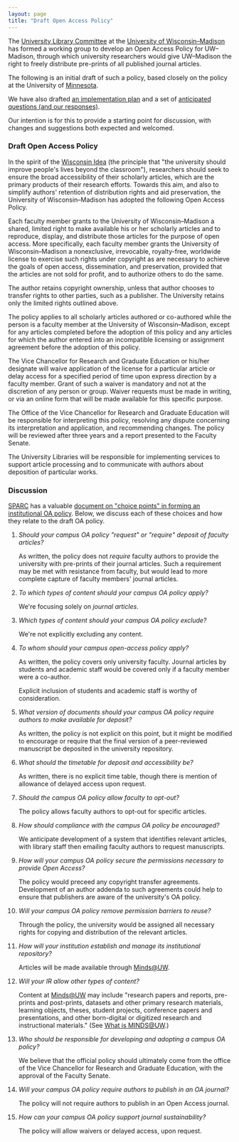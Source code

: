 ```yaml
---
layout: page
title: "Draft Open Access Policy"
---
```


The
[University Library Committee](https://www.library.wisc.edu/about/university-library-committee/)
at the [University of Wisconsin&ndash;Madison](http://www.wisc.edu)
has formed a working group to develop an Open Access Policy for
UW&ndash;Madison, through which university researchers would give
UW&ndash;Madison the right to freely distribute pre-prints of all
published journal articles.

The following is an initial draft of such a policy, based closely on the policy
at the University of
[Minnesota](http://www.policy.umn.edu/Policies/Research/SCHOLARLYARTICLES.html).

We have also drafted [an implementation plan](oa_implementation.html)
and a set of [anticipated questions (and our responses)](oa_questions.html).

Our intention is for this to provide a starting point for discussion,
with changes and suggestions both expected and welcomed.

### Draft Open Access Policy

In the spirit of the [Wisconsin Idea](https://wisconsinidea.wisc.edu/)
(the principle that "the university should improve people's lives
beyond the classroom"), researchers should seek to ensure the broad
accessibility of their scholarly articles, which are the primary
products of their research efforts. Towards this aim, and also
to simplify authors' retention of distribution rights and aid
preservation, the University of Wisconsin&ndash;Madison has adopted
the following Open Access Policy.

Each faculty member grants to the University of
Wisconsin&ndash;Madison a shared, limited right to make available his
or her scholarly articles and to reproduce, display, and distribute
those articles for the purpose of open access. More specifically, each
faculty member grants the University of
Wisconsin&ndash;Madison a nonexclusive, irrevocable, royalty-free,
worldwide license to exercise such rights under copyright as are
necessary to achieve the goals of open access, dissemination, and
preservation, provided that the articles are not sold for profit, and
to authorize others to do the same.

The author retains copyright ownership, unless that author chooses to
transfer rights to other parties, such as a publisher. The University
retains only the limited rights outlined above.

The policy applies to all scholarly articles authored or co-authored
while the person is a faculty member at the University of
Wisconsin&ndash;Madison, except for any articles completed before the
adoption of this policy and any articles for which the author entered
into an incompatible licensing or assignment agreement before the
adoption of this policy.

The Vice Chancellor for Research and Graduate Education or his/her designate will waive
application of the license for a particular article or delay access
for a specified period of time upon express direction by a faculty
member. Grant of such a waiver is mandatory and not at the discretion of
any person or group. Waiver requests must be made in writing, or via
an online form that will be made available for this specific purpose.

The Office of the Vice Chancellor for Research and Graduate Education will be responsible for
interpreting this policy, resolving any dispute concerning its
interpretation and application, and recommending changes.
The policy will be reviewed after three years and a report presented
to the Faculty Senate.

The University Libraries will be responsible for implementing services
to support article processing and to communicate with authors about
deposition of particular works.

### Discussion

[SPARC](http://www.sparc.arl.org/) has a valuable
[document on "choice points" in forming an institutional OA policy](http://www.sparc.arl.org/sites/default/files/Choice%20Points_FINAL.pdf).
Below, we discuss each of these choices and how they relate to the
draft OA policy.


1. *Should your campus OA policy "request" or "require" deposit of
   faculty articles?*

   As written, the policy does not *require* faculty authors to
   provide the university with pre-prints of their journal
   articles. Such a requirement may be met with resistance from
   faculty, but would lead to more complete capture of faculty
   members' journal articles.

2. *To which types of content should your campus OA policy apply?*

   We're focusing solely on *journal articles*.

3. *Which types of content should your campus OA policy exclude?*

   We're not explicitly excluding any content.

4. *To whom should your campus open-access policy apply?*

   As written, the policy covers only university faculty. Journal
   articles by students and academic staff would be covered only if a
   faculty member were a co-author.

   Explicit inclusion of students and academic staff is worthy of
   consideration.

5. *What version of documents should your campus OA policy require
   authors to make available for deposit?*

   As written, the policy is not explicit on this point, but it might
   be modified to encourage or require that the final version of a
   peer-reviewed manuscript be deposited in the university
   repository.

6. *What should the timetable for deposit and accessibility be?*

   As written, there is no explicit time table, though there is
   mention of allowance of delayed access upon request.

7. *Should the campus OA policy allow faculty to opt-out?*

   The policy allows faculty authors to opt-out for specific
   articles.

8. *How should compliance with the campus OA policy be encouraged?*

   We anticipate development of a system that identifies relevant
   articles, with library staff then emailing faculty authors to
   request manuscripts.

9. *How will your campus OA policy secure the permissions necessary to
   provide Open Access?*

   The policy would preceed any copyright transfer agreements.
   Development of an author addenda to such agreements could help to
   ensure that publishers are aware of the university's OA policy.

10. *Will your campus OA policy remove permission barriers to reuse?*

    Through the policy, the university would be assigned all necessary
    rights for copying and distribution of the relevant articles.

11. *How will your institution establish and manage its institutional
    repository?*

    Articles will be made available through
    [Minds@UW](https://minds.wisconsin.edu/).

12. *Will your IR allow other types of content?*

    Content at [Minds@UW](https://minds.wisconsin.edu/) may include
    "research papers and reports, pre-prints and post-prints, datasets
    and other primary research materials, learning objects, theses,
    student projects, conference papers and presentations, and other
    born-digital or digitized research and instructional materials."
    (See [What is MINDS@UW](http://www.library.wisc.edu/digital-library-services/minds/).)

13. *Who should be responsible for developing and adopting a campus OA
    policy?*

    We believe that the official policy should ultimately come from
    the office of the Vice Chancellor for Research and Graduate
    Education, with the approval of the Faculty Senate.

14. *Will your campus OA policy require authors to publish in an OA
    journal?*

    The policy will not require authors to publish in an Open Access
    journal.

15. *How can your campus OA policy support journal sustainability?*

    The policy will allow waivers or delayed access, upon request.
